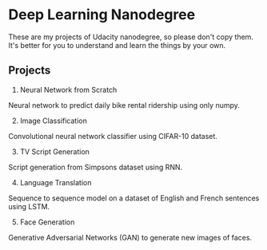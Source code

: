 # Deep Learning Nanodegree

These are my projects of Udacity nanodegree, so please don't copy them. It's better for you to understand and learn the things by your own.

## Projects

1. Neural Network from Scratch

Neural network to predict daily bike rental ridership using only numpy.

2. Image Classification

Convolutional neural network classifier using CIFAR-10 dataset.

3. TV Script Generation

Script generation from Simpsons dataset using RNN.

4. Language Translation

Sequence to sequence model on a dataset of English and French sentences using LSTM.

5. Face Generation

Generative Adversarial Networks (GAN) to generate new images of faces.
